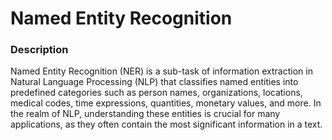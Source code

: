 # Named Entity Recognition

### Description
Named Entity Recognition (NER) is a sub-task of information extraction in Natural Language Processing (NLP) that classifies named entities into predefined categories such as person names, organizations, locations, medical codes, time expressions, quantities, monetary values, and more. In the realm of NLP, understanding these entities is crucial for many applications, as they often contain the most significant information in a text.
